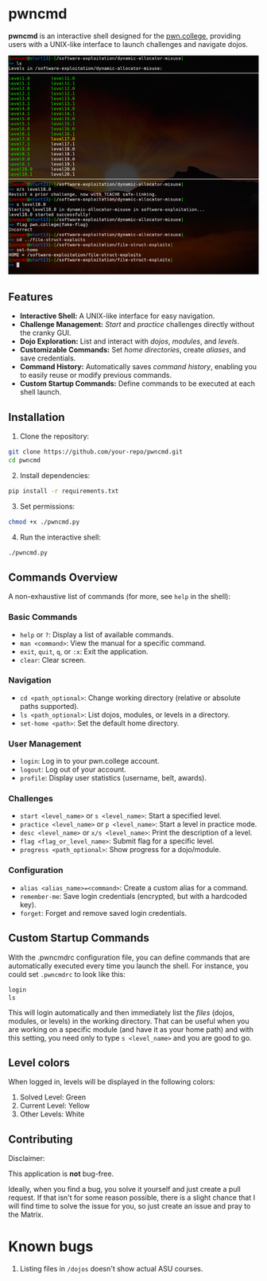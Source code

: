 # pwncmd

**pwncmd** is an interactive shell designed for the [pwn.college](https://pwn.college), providing users with a UNIX-like interface to launch challenges and navigate dojos.

![Preview](./img/preview.png)
## Features

- **Interactive Shell:** A UNIX-like interface for easy navigation.
- **Challenge Management:** *Start* and *practice* challenges directly without the cranky GUI.
- **Dojo Exploration:** List and interact with *dojos*, *modules*, and *levels*.
- **Customizable Commands:** Set *home directories*, create *aliases*, and save credentials.
- **Command History:** Automatically saves *command history*, enabling you to easily reuse or modify previous commands.
- **Custom Startup Commands:** Define commands to be executed at each shell launch.


## Installation

1. Clone the repository:
```bash
git clone https://github.com/your-repo/pwncmd.git
cd pwncmd
```
2. Install dependencies:
```bash
pip install -r requirements.txt
```
3. Set permissions:
```bash
chmod +x ./pwncmd.py
```
4. Run the interactive shell:
```bash
./pwncmd.py
```

## Commands Overview
A non-exhaustive list of commands (for more, see `help` in the shell):
### Basic Commands

- `help` or `?`: Display a list of available commands.
- `man <command>`: View the manual for a specific command.
- `exit`, `quit`, `q`, or `:x`: Exit the application.
- `clear`: Clear screen.

### Navigation

- `cd <path_optional>`: Change working directory (relative or absolute paths supported).
- `ls <path_optional>`: List dojos, modules, or levels in a directory.
- `set-home <path>`: Set the default home directory.

### User Management

- `login`: Log in to your pwn.college account.
- `logout`: Log out of your account.
- `profile`: Display user statistics (username, belt, awards).

### Challenges

- `start <level_name>` or `s <level_name>`: Start a specified level.
- `practice <level_name>` or `p <level_name>`: Start a level in practice mode.
- `desc <level_name>` or `x/s <level_name>`: Print the description of a level.
- `flag <flag_or_level_name>`: Submit flag for a specific level.
- `progress <path_optional>`: Show progress for a dojo/module.

### Configuration

- `alias <alias_name>=<command>`: Create a custom alias for a command.
- `remember-me`: Save login credentials (encrypted, but with a hardcoded key).
- `forget`: Forget and remove saved login credentials.

## Custom Startup Commands
With the .pwncmdrc configuration file, you can define commands that are automatically executed every time you launch the shell. For instance, you could set `.pwncmdrc` to look like this:
```
login
ls
```
This will login automatically and then immediately list the *files* (dojos, modules, or levels) in the working directory. That can be useful when you are working on a specific module (and have it as your home path) and with this setting, you need only to type `s <level_name>` and you are good to go.

## Level colors
When logged in, levels will be displayed in the following colors:

1. Solved Level: Green
2. Current Level: Yellow
3. Other Levels: White

## Contributing
Disclaimer:

This application is **not** bug-free. 

Ideally, when you find a bug, you solve it yourself and just create a pull request. If that isn't for some reason possible, there is a slight chance that I will find time to solve the issue for you, so just create an issue and pray to the Matrix.

# Known bugs
1. Listing files in `/dojos` doesn't show actual ASU courses.
